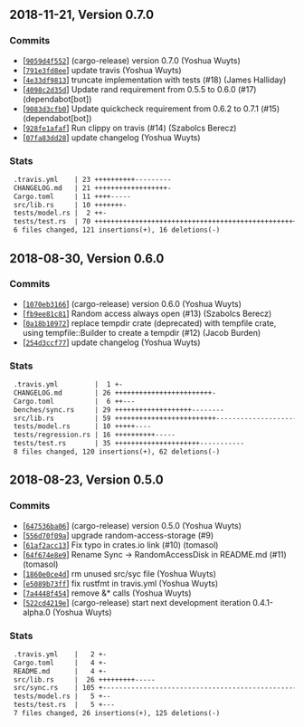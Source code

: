 ## 2018-11-21, Version 0.7.0
### Commits
- [[`9059d4f552`](https://github.com/datrs/random-access-disk/commit/9059d4f5524f16f52badff98a92e4b7db308a2d0)] (cargo-release) version 0.7.0 (Yoshua Wuyts)
- [[`791e3fd8ee`](https://github.com/datrs/random-access-disk/commit/791e3fd8ee1fd7af387119e734fd498074fc8c33)] update travis (Yoshua Wuyts)
- [[`4e33df9813`](https://github.com/datrs/random-access-disk/commit/4e33df981357474f1e986e3fef63f5b4397efad0)] truncate implementation with tests (#18) (James Halliday)
- [[`4098c2d35d`](https://github.com/datrs/random-access-disk/commit/4098c2d35dd570d635a890656925ae898e8e9e05)] Update rand requirement from 0.5.5 to 0.6.0 (#17) (dependabot[bot])
- [[`9083d3cfb0`](https://github.com/datrs/random-access-disk/commit/9083d3cfb08069541a146f7e12e6af06c97354c0)] Update quickcheck requirement from 0.6.2 to 0.7.1 (#15) (dependabot[bot])
- [[`928fe1afaf`](https://github.com/datrs/random-access-disk/commit/928fe1afaf95453a00bb7754bb7ff91e08fe5689)] Run clippy on travis (#14) (Szabolcs Berecz)
- [[`07fa83dd28`](https://github.com/datrs/random-access-disk/commit/07fa83dd2882d0b6868378e7a9599572693e035e)] update changelog (Yoshua Wuyts)

### Stats
```diff
 .travis.yml    | 23 ++++++++++---------
 CHANGELOG.md   | 21 ++++++++++++++++++-
 Cargo.toml     | 11 ++++-----
 src/lib.rs     | 10 +++++++-
 tests/model.rs |  2 ++-
 tests/test.rs  | 70 +++++++++++++++++++++++++++++++++++++++++++++++++++++++++++-
 6 files changed, 121 insertions(+), 16 deletions(-)
```


## 2018-08-30, Version 0.6.0
### Commits
- [[`1070eb3166`](https://github.com/datrs/random-access-disk/commits/1070eb31665c3578842997557af292a9e702a033)] (cargo-release) version 0.6.0 (Yoshua Wuyts)
- [[`fb9ee81c81`](https://github.com/datrs/random-access-disk/commits/fb9ee81c81043619ecf6ea3a5d670373248cd677)] Random access always open (#13) (Szabolcs Berecz)
- [[`0a18b10972`](https://github.com/datrs/random-access-disk/commits/0a18b109722c73f7385f77fe7fb7c2d118f7bcae)] replace tempdir crate (deprecated) with tempfile crate, using tempfile::Builder to create a tempdir (#12) (Jacob Burden)
- [[`254d3ccf77`](https://github.com/datrs/random-access-disk/commits/254d3ccf7789e615a46815c0e43f0892aab96eff)] update changelog (Yoshua Wuyts)

### Stats
```diff
 .travis.yml         |  1 +-
 CHANGELOG.md        | 26 ++++++++++++++++++++++++-
 Cargo.toml          |  6 ++---
 benches/sync.rs     | 29 +++++++++++++++++++--------
 src/lib.rs          | 59 +++++++++++++++++++++++++-----------------------------
 tests/model.rs      | 10 +++++----
 tests/regression.rs | 16 ++++++++++-----
 tests/test.rs       | 35 +++++++++++++++++++++-----------
 8 files changed, 120 insertions(+), 62 deletions(-)
```


## 2018-08-23, Version 0.5.0
### Commits
- [[`647536ba06`](https://github.com/datrs/random-access-disk/commits/647536ba06ab55f810c7981e60d68481ec55044c)] (cargo-release) version 0.5.0 (Yoshua Wuyts)
- [[`556d70f09a`](https://github.com/datrs/random-access-disk/commits/556d70f09a0b23cf15107442f9cefec7669ad463)] upgrade random-access-storage (#9)
- [[`61af2acc13`](https://github.com/datrs/random-access-disk/commits/61af2acc135456d39eb05b92e1ad3a20e790e53c)] Fix typo in crates.io link (#10)
 (tomasol)
- [[`64f674e8e9`](https://github.com/datrs/random-access-disk/commits/64f674e8e9b7377b209775e5bf31238f6be213cb)] Rename Sync -> RandomAccessDisk in README.md (#11)
 (tomasol)
- [[`1860e0ce4d`](https://github.com/datrs/random-access-disk/commits/1860e0ce4d8b0de8fce189beaaad549d79b3d40f)] rm unused src/syc file (Yoshua Wuyts)
- [[`e5089b73ff`](https://github.com/datrs/random-access-disk/commits/e5089b73ffc2a75210fa2c2fab52ee0050486ec6)] fix rustfmt in travis.yml (Yoshua Wuyts)
- [[`7a4448f454`](https://github.com/datrs/random-access-disk/commits/7a4448f454bcc57f158d6c360a5d82727a6a74e9)] remove &* calls (Yoshua Wuyts)
- [[`522cd4219e`](https://github.com/datrs/random-access-disk/commits/522cd4219e8bfd37cb3403f1100d6024f5367f2b)] (cargo-release) start next development iteration 0.4.1-alpha.0 (Yoshua Wuyts)

### Stats
```diff
 .travis.yml    |   2 +-
 Cargo.toml     |   4 +-
 README.md      |   4 +-
 src/lib.rs     |  26 +++++++++-----
 src/sync.rs    | 105 +----------------------------------------------------------
 tests/model.rs |   5 +--
 tests/test.rs  |   5 +---
 7 files changed, 26 insertions(+), 125 deletions(-)
```


